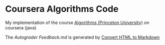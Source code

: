 # Coursera Algorithms Code
My implementation of the course [Algorithms (Princeton University)](https://www.coursera.org/learn/algorithms-part1) on coursera (java)

The *Autograder Feedback.md* is generated by [Convert HTML to Markdown](https://www.browserling.com/tools/html-to-markdown)
